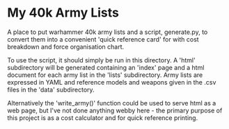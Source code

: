 My 40k Army Lists
=================

A place to put warhammer 40k army lists and a script, generate.py, to convert
them into a convenient 'quick reference card' for with cost breakdown and force
organisation chart.

To use the script, it should simply be run in this directory. A 'html'
subdirectory will be generated containing an 'index' page and a html document
for each army list in the 'lists' subdirectory. Army lists are expressed in YAML
and reference models and weapons given in the .csv files in the 'data'
subdirectory.

Alternatively the 'write_army()' function could be used to serve html as a web
page, but I've not done anything webby here - the primary purpose of this project
is as a cost calculator and for quick reference printing.
